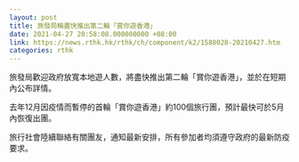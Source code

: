 ```yaml
---
layout: post
title: 旅發局稱盡快推出第二輪「賞你遊香港」
date: 2021-04-27 20:58:08.000000000 +08:00
link: https://news.rthk.hk/rthk/ch/component/k2/1588028-20210427.htm
categories: rthk
---
```


旅發局歡迎政府放寬本地遊人數，將盡快推出第二輪「賞你遊香港」，並於在短期內公布詳情。

去年12月因疫情而暫停的首輪「賞你遊香港」約100個旅行團，預計最快可於5月內恢復出團。

旅行社會陸續聯絡有關團友，通知最新安排，所有參加者均須遵守政府的最新防疫要求。
